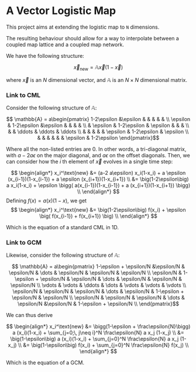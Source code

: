 # A Vector Logistic Map

This project aims at extending the logistic map to `N` dimensions.

The resulting behaviour should allow for a way to interpolate between a coupled map lattice and a coupled map network.

We have the following structure:

$$ \vec{x}_\textrm{new} = \mathbb{A} \vec{x} (1-\vec{x}) $$

where $\vec{x}$ is an $N$ dimensional vector, and $\mathbb{A}$ is an $N\times N$ dimensional matrix.

### Link to CML

Consider the following structure of $\mathbb{A}$:

$$ \mathbb{A} = 
a\begin{pmatrix}
1-2\epsilon &\epsilon &  &  &  &  &  \\
\epsilon & 1-2\epsilon &\epsilon &  &  &  &  \\
& \epsilon & 1-2\epsilon & \epsilon &  &  &  \\
&  & \ddots & \ddots & \ddots \\
& & & & & \epsilon & 1-2\epsilon & \epsilon \\
& & & & & & \epsilon & 1-2\epsilon 
\end{pmatrix}$$

Where all the non-listed entries are 0. In other words, a tri-diagonal matrix, with $a-2 a\epsilon$ on the major diagonal, and $a\epsilon$ on the offset diagonals. Then, we can consider how the $i$ th element of $\vec{x}$ evolves in a single time step:

$$ 
\begin{align*}
x_i^\text{new} &= (a-2 a\epsilon) x_i(1-x_i) + a \epsilon (x_{i-1})(1-x_{i-1}) + a \epsilon (x_{i+1})(1-x_{i+1}) \\
&= \big(1-2\epsilon\big) a x_i(1-x_i) + \epsilon \bigg( a(x_{i-1})(1-x_{i-1}) + a (x_{i+1})(1-x_{i+1}) \bigg)  \\
\end{align*}
$$
Defining $f(x) = a(x)(1-x)$, we get
$$ 
\begin{align*}
x_i^\text{new} &= \big(1-2\epsilon\big) f(x_i) + \epsilon \big( f(x_{i-1}) + f(x_{i+1}) \big)  \\
\end{align*}
$$

Which is the equation of a standard CML in 1D.

### Link to GCM

Likewise, consider the following structure of $\mathbb{A}$:

$$ \mathbb{A} = 
a\begin{pmatrix}
1-\epsilon + \epsilon/N &\epsilon/N & \epsilon/N & \dots & \epsilon/N & \epsilon/N & \epsilon/N \\
\epsilon/N & 1-\epsilon + \epsilon/N & \epsilon/N & \dots & \epsilon/N & \epsilon/N & \epsilon/N \\
\vdots & \vdots & \ddots & \dots & \vdots & \vdots & \vdots \\
\epsilon/N & \epsilon/N & \epsilon/N & \dots & \epsilon/N & 1-\epsilon + \epsilon/N & \epsilon/N \\
\epsilon/N & \epsilon/N & \epsilon/N & \dots & \epsilon/N &\epsilon/N &  1-\epsilon + \epsilon/N \\
\end{pmatrix}$$

We can thus derive

$$ 
\begin{align*}
x_i^\text{new} &= \bigg(1-\epsilon + \frac\epsilon{N}\bigg) a (x_i)(1-x_i) + \sum_{j=0;\, j\neq i}^N \frac\epsilon{N} a x_j (1-x_j) \\
&= \big(1-\epsilon\big) a (x_i)(1-x_i) + \sum_{j=0}^N \frac\epsilon{N} a x_j (1-x_j) \\
&= \big(1-\epsilon\big) f(x_i) + \sum_{j=0}^N \frac\epsilon{N} f(x_j)  \\
\end{align*}
$$

Which is the equation of a GCM.
